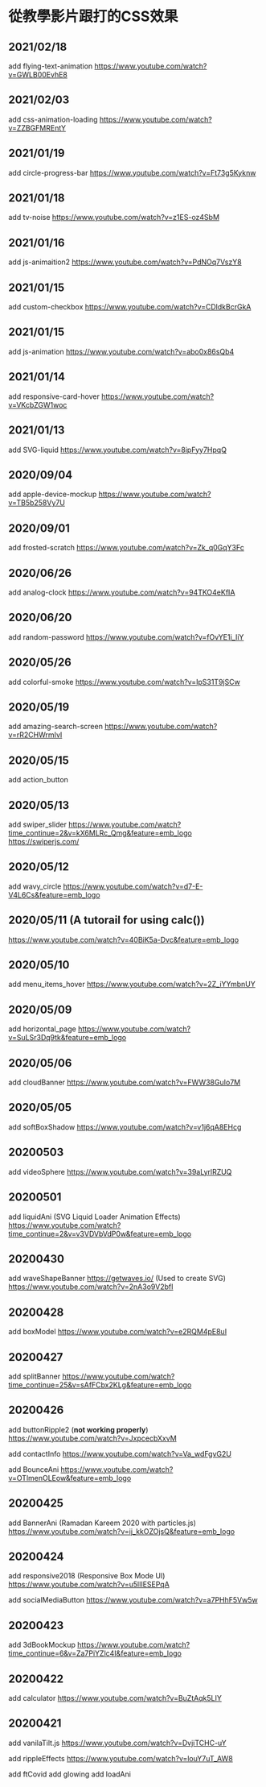# 從教學影片跟打的CSS效果

## 2021/02/18
add flying-text-animation
https://www.youtube.com/watch?v=GWLB00EvhE8

## 2021/02/03
add css-animation-loading
https://www.youtube.com/watch?v=ZZBGFMREntY
## 2021/01/19
add circle-progress-bar
https://www.youtube.com/watch?v=Ft73g5Kyknw

## 2021/01/18
add tv-noise
https://www.youtube.com/watch?v=z1ES-oz4SbM

## 2021/01/16
add js-animaition2
https://www.youtube.com/watch?v=PdNOq7VszY8

## 2021/01/15
add custom-checkbox
https://www.youtube.com/watch?v=CDldkBcrGkA

## 2021/01/15
add js-animation
https://www.youtube.com/watch?v=abo0x86sQb4
## 2021/01/14
add responsive-card-hover
https://www.youtube.com/watch?v=VKcbZGW1woc

## 2021/01/13

add SVG-liquid
https://www.youtube.com/watch?v=8ipFyy7HpqQ

## 2020/09/04

add apple-device-mockup
https://www.youtube.com/watch?v=TB5b258Vy7U

## 2020/09/01

add frosted-scratch
https://www.youtube.com/watch?v=Zk_q0GqY3Fc

## 2020/06/26

add analog-clock
https://www.youtube.com/watch?v=94TKO4eKfIA

## 2020/06/20
add random-password
https://www.youtube.com/watch?v=fOvYE1i_IiY

## 2020/05/26

add colorful-smoke
https://www.youtube.com/watch?v=IpS31T9jSCw

## 2020/05/19

add amazing-search-screen
https://www.youtube.com/watch?v=rR2CHWrmIvI


## 2020/05/15

add action_button

## 2020/05/13

add swiper_slider
https://www.youtube.com/watch?time_continue=2&v=kX6MLRc_Qmg&feature=emb_logo
https://swiperjs.com/

## 2020/05/12 
add wavy_circle
https://www.youtube.com/watch?v=d7-E-V4L6Cs&feature=emb_logo

## 2020/05/11 (A tutorail for using calc())

https://www.youtube.com/watch?v=40BiK5a-Dvc&feature=emb_logo

## 2020/05/10

add menu_items_hover
https://www.youtube.com/watch?v=2Z_iYYmbnUY

## 2020/05/09

add horizontal_page
https://www.youtube.com/watch?v=SuLSr3Dq9tk&feature=emb_logo

## 2020/05/06

add cloudBanner
https://www.youtube.com/watch?v=FWW38GuIo7M

## 2020/05/05

add softBoxShadow
https://www.youtube.com/watch?v=v1j6qA8EHcg

## 20200503

add videoSphere
https://www.youtube.com/watch?v=39aLyrlRZUQ

## 20200501

add liquidAni (SVG Liquid Loader Animation Effects)
https://www.youtube.com/watch?time_continue=2&v=v3VDVbVdP0w&feature=emb_logo

## 20200430

add waveShapeBanner
https://getwaves.io/ (Used to create SVG)
https://www.youtube.com/watch?v=2nA3o9V2bfI

## 20200428

add boxModel
https://www.youtube.com/watch?v=e2RQM4pE8uI

## 20200427

add splitBanner
https://www.youtube.com/watch?time_continue=25&v=sAfFCbx2KLg&feature=emb_logo

## 20200426

add buttonRipple2 (**not working properly**)
https://www.youtube.com/watch?v=JxpcecbXxvM

add contactInfo
https://www.youtube.com/watch?v=Va_wdFgvG2U

add BounceAni
https://www.youtube.com/watch?v=OTlmenOLEow&feature=emb_logo    

## 20200425

add BannerAni (Ramadan Kareem 2020 with particles.js)
https://www.youtube.com/watch?v=ij_kkOZOjsQ&feature=emb_logo

## 20200424

add responsive2018 (Responsive Box Mode UI)
https://www.youtube.com/watch?v=u5llIESEPqA

add socialMediaButton
https://www.youtube.com/watch?v=a7PHhF5Vw5w

## 20200423

add 3dBookMockup
https://www.youtube.com/watch?time_continue=6&v=Za7PiYZlc4I&feature=emb_logo

## 20200422

add calculator
https://www.youtube.com/watch?v=BuZtAqk5LIY

## 20200421

add vanilaTilt.js
https://www.youtube.com/watch?v=DvjiTCHC-uY

add rippleEffects
https://www.youtube.com/watch?v=louY7uT_AW8

add ftCovid
add glowing
add loadAni